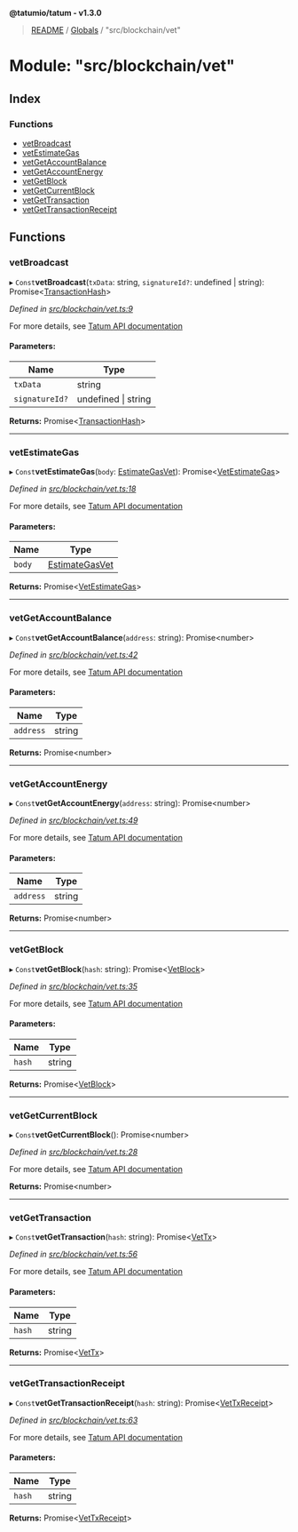 **@tatumio/tatum - v1.3.0**

> [README](../README.md) / [Globals](../globals.md) / "src/blockchain/vet"

# Module: "src/blockchain/vet"

## Index

### Functions

* [vetBroadcast](_src_blockchain_vet_.md#vetbroadcast)
* [vetEstimateGas](_src_blockchain_vet_.md#vetestimategas)
* [vetGetAccountBalance](_src_blockchain_vet_.md#vetgetaccountbalance)
* [vetGetAccountEnergy](_src_blockchain_vet_.md#vetgetaccountenergy)
* [vetGetBlock](_src_blockchain_vet_.md#vetgetblock)
* [vetGetCurrentBlock](_src_blockchain_vet_.md#vetgetcurrentblock)
* [vetGetTransaction](_src_blockchain_vet_.md#vetgettransaction)
* [vetGetTransactionReceipt](_src_blockchain_vet_.md#vetgettransactionreceipt)

## Functions

### vetBroadcast

▸ `Const`**vetBroadcast**(`txData`: string, `signatureId?`: undefined \| string): Promise\<[TransactionHash](../interfaces/_src_model_response_common_transactionhash_.transactionhash.md)>

*Defined in [src/blockchain/vet.ts:9](https://github.com/tatumio/tatum-js/blob/31bb1b4/src/blockchain/vet.ts#L9)*

For more details, see <a href="https://tatum.io/apidoc.html#operation/VetBroadcast" target="_blank">Tatum API documentation</a>

#### Parameters:

Name | Type |
------ | ------ |
`txData` | string |
`signatureId?` | undefined \| string |

**Returns:** Promise\<[TransactionHash](../interfaces/_src_model_response_common_transactionhash_.transactionhash.md)>

___

### vetEstimateGas

▸ `Const`**vetEstimateGas**(`body`: [EstimateGasVet](../classes/_src_model_request_estimategasvet_.estimategasvet.md)): Promise\<[VetEstimateGas](../interfaces/_src_model_response_vet_vetestimategas_.vetestimategas.md)>

*Defined in [src/blockchain/vet.ts:18](https://github.com/tatumio/tatum-js/blob/31bb1b4/src/blockchain/vet.ts#L18)*

For more details, see <a href="https://tatum.io/apidoc.html#operation/VetEstimateGas" target="_blank">Tatum API documentation</a>

#### Parameters:

Name | Type |
------ | ------ |
`body` | [EstimateGasVet](../classes/_src_model_request_estimategasvet_.estimategasvet.md) |

**Returns:** Promise\<[VetEstimateGas](../interfaces/_src_model_response_vet_vetestimategas_.vetestimategas.md)>

___

### vetGetAccountBalance

▸ `Const`**vetGetAccountBalance**(`address`: string): Promise\<number>

*Defined in [src/blockchain/vet.ts:42](https://github.com/tatumio/tatum-js/blob/31bb1b4/src/blockchain/vet.ts#L42)*

For more details, see <a href="https://tatum.io/apidoc.html#operation/VetGetBalance" target="_blank">Tatum API documentation</a>

#### Parameters:

Name | Type |
------ | ------ |
`address` | string |

**Returns:** Promise\<number>

___

### vetGetAccountEnergy

▸ `Const`**vetGetAccountEnergy**(`address`: string): Promise\<number>

*Defined in [src/blockchain/vet.ts:49](https://github.com/tatumio/tatum-js/blob/31bb1b4/src/blockchain/vet.ts#L49)*

For more details, see <a href="https://tatum.io/apidoc.html#operation/VetGetEnergy" target="_blank">Tatum API documentation</a>

#### Parameters:

Name | Type |
------ | ------ |
`address` | string |

**Returns:** Promise\<number>

___

### vetGetBlock

▸ `Const`**vetGetBlock**(`hash`: string): Promise\<[VetBlock](../interfaces/_src_model_response_vet_vetblock_.vetblock.md)>

*Defined in [src/blockchain/vet.ts:35](https://github.com/tatumio/tatum-js/blob/31bb1b4/src/blockchain/vet.ts#L35)*

For more details, see <a href="https://tatum.io/apidoc.html#operation/VetGetBlock" target="_blank">Tatum API documentation</a>

#### Parameters:

Name | Type |
------ | ------ |
`hash` | string |

**Returns:** Promise\<[VetBlock](../interfaces/_src_model_response_vet_vetblock_.vetblock.md)>

___

### vetGetCurrentBlock

▸ `Const`**vetGetCurrentBlock**(): Promise\<number>

*Defined in [src/blockchain/vet.ts:28](https://github.com/tatumio/tatum-js/blob/31bb1b4/src/blockchain/vet.ts#L28)*

For more details, see <a href="https://tatum.io/apidoc.html#operation/VetGetCurrentBlock" target="_blank">Tatum API documentation</a>

**Returns:** Promise\<number>

___

### vetGetTransaction

▸ `Const`**vetGetTransaction**(`hash`: string): Promise\<[VetTx](../interfaces/_src_model_response_vet_vettx_.vettx.md)>

*Defined in [src/blockchain/vet.ts:56](https://github.com/tatumio/tatum-js/blob/31bb1b4/src/blockchain/vet.ts#L56)*

For more details, see <a href="https://tatum.io/apidoc.html#operation/VetGetTransaction" target="_blank">Tatum API documentation</a>

#### Parameters:

Name | Type |
------ | ------ |
`hash` | string |

**Returns:** Promise\<[VetTx](../interfaces/_src_model_response_vet_vettx_.vettx.md)>

___

### vetGetTransactionReceipt

▸ `Const`**vetGetTransactionReceipt**(`hash`: string): Promise\<[VetTxReceipt](../interfaces/_src_model_response_vet_vettxreceipt_.vettxreceipt.md)>

*Defined in [src/blockchain/vet.ts:63](https://github.com/tatumio/tatum-js/blob/31bb1b4/src/blockchain/vet.ts#L63)*

For more details, see <a href="https://tatum.io/apidoc.html#operation/VetGetTransactionReceipt" target="_blank">Tatum API documentation</a>

#### Parameters:

Name | Type |
------ | ------ |
`hash` | string |

**Returns:** Promise\<[VetTxReceipt](../interfaces/_src_model_response_vet_vettxreceipt_.vettxreceipt.md)>
